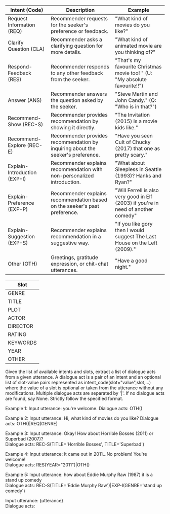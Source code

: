 | Intent (Code)                | Description                                                  | Example                                                      |
| ---------------------------- | ------------------------------------------------------------ | ------------------------------------------------------------ |
| Request Information (REQ)    | Recommender requests for the seeker's preference or feedback. | "What kind of movies do you like?"                         |
| Clarify Question (CLA)       | Recommender asks a clarifying question for more details.     | "What kind of animated movie are you thinking of?"         |
| Respond-Feedback (RES)       | Recommender responds to any other feedback from the seeker.  | "That's my favourite Christmas movie too! " (U: "My absolute favourite!!") |
| Answer (ANS)                 | Recommender answers the question asked by the seeker.        | "Steve Martin and John Candy." (Q: "Who is in that?")      |
| Recommend-Show (REC-S)       | Recommender provides recommendation by showing it directly.  | "The Invitation (2015) is a movie kids like."              |
| Recommend-Explore (REC-E)    | Recommender provides recommendation by inquiring about the seeker's preference. | "Have you seen Cult of Chucky (2017) that one as pretty scary." |
| Explain-Introduction (EXP-I) | Recommender explains recommendation with non-personalized introduction. | "What about Sleepless in Seattle (1993)? Hanks and Ryan?"  |
| Explain-Preference (EXP-P)   | Recommender explains recommendation based on the seeker's past preference. | "Will Ferrell is also very good in Elf (2003) if you're in need of another comedy" |
| Explain-Suggestion (EXP-S)   | Recommender explains recommendation in a suggestive way.     | "If you like gory then I would suggest The Last House on the Left (2009)." |
| Other (OTH)                  | Greetings, gratitude expression, or chit-chat utterances.    | "Have a good night."                                       |

| Slot |
| ---- |
| GENRE |
| TITLE |
| PLOT |
| ACTOR |
| DIRECTOR |
| RATING |
| KEYWORDS |
| YEAR |
| OTHER |

Given the list of available intents and slots, extract a list of dialogue acts from a given utterance. A dialogue act is a pair of an intent and an optional list of slot-value pairs represented as intent_code(slot="value",slot,...) where the value of a slot is optional or taken from the utterance without any modifications. Multiple dialogue acts are separated by '|'. If no dialogue acts are found, say None. Strictly follow the specified format.

Example 1:
Input utterance: you're welcome.
Dialogue acts: OTH()

Example 2:
Input utterance: Hi, what kind of movies do you like?
Dialogue acts: OTH()|REQ(GENRE)

Example 3:
Input utterance: Okay! How about Horrible Bosses (2011) or Superbad (2007)?  
Dialogue acts: REC-S(TITLE='Horrible Bosses', TITLE='Superbad')

Example 4:
Input utterance: It came out in 2011...No problem! You're welcome!  
Dialogue acts: RES(YEAR="2011")|OTH()

Example 5:
Input utterance: how about Eddie Murphy Raw (1987) it is a stand up comedy  
Dialogue acts: REC-S(TITLE='Eddie Murphy Raw')|EXP-I(GENRE='stand up comedy')

Input utterance: {utterance}  
Dialogue acts:
